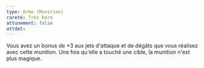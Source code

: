 ```yaml
---
type: Arme (Munition)
rareté: Très Rare
attunement: false
attdet:
---
```

Vous avez un bonus de +3 aux jets d'attaque et de dégâts que vous réalisez avec cette munition. Une fois qu'elle a touché une cible, la munition n'est plus magique.
